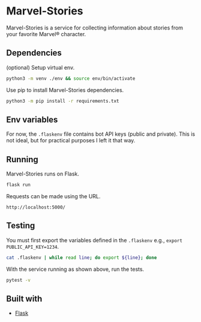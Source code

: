 # Marvel-Stories

Marvel-Stories is a service for collecting information about stories from your favorite Marvel® character.

## Dependencies

(optional) Setup virtual env.
```bash
python3 -m venv ./env && source env/bin/activate
```

Use pip to install Marvel-Stories dependencies.
```bash
python3 -m pip install -r requirements.txt
```

## Env variables

For now, the `.flaskenv` file contains bot API keys (public and private). This is not ideal, but for practical purposes I left it that way.

## Running

Marvel-Stories runs on Flask.

```bash
flask run
```

Requests can be made using the URL.

`http://localhost:5000/`

## Testing

You must first export the variables defined in the `.flaskenv` e.g., `export PUBLIC_API_KEY=1234`.

```bash
cat .flaskenv | while read line; do export ${line}; done
```

With the service running as shown above, run the tests.
```bash
pytest -v
```

## Built with
* [Flask](https://flask.palletsprojects.com/en/1.1.x/)